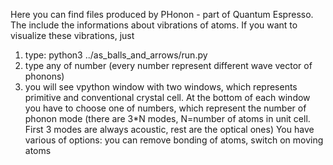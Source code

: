 Here you can find files produced by PHonon - part of Quantum Espresso.
The include the informations about vibrations of atoms.
If you want to visualize these vibrations, just 
1) type: python3 ../as_balls_and_arrows/run.py
2) type any of number (every number represent different wave vector of phonons) 
3) you will see vpython window with two windows, which represents primitive and conventional crystal cell.
   At the bottom of each window you have to choose one of numbers, which represent the number of phonon mode 
   (there are 3*N modes, N=number of atoms in unit cell. First 3 modes are always acoustic, rest are the optical ones)
   You have various of options: you can remove bonding of atoms, switch on moving atoms

